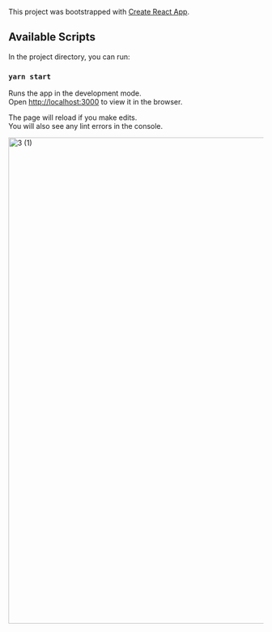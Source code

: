 This project was bootstrapped with [Create React App](https://github.com/facebook/create-react-app).

## Available Scripts

In the project directory, you can run:

### `yarn start`

Runs the app in the development mode.<br />
Open [http://localhost:3000](http://localhost:3000) to view it in the browser.

The page will reload if you make edits.<br />
You will also see any lint errors in the console.

<img width="960" alt="3 (1)" src="https://user-images.githubusercontent.com/52202834/90972749-74946400-e539-11ea-8316-ffd804ba47f8.png">
